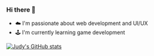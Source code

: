 ### Hi there 👋
- ☁️ I'm passionate about web development and UI/UX 
- 🕹 I'm currently learning game development

[![Judy's GitHub stats](https://github-readme-stats.vercel.app/api?username=judy-n)](https://github.com/anuraghazra/github-readme-stats)
<!--
**judy-n/judy-n** is a ✨ _special_ ✨ repository because its `README.md` (this file) appears on your GitHub profile.

Here are some ideas to get you started:

- 🔭 I’m currently working on ...
- 🌱 I’m currently learning ...
- 👯 I’m looking to collaborate on ...
- 🤔 I’m looking for help with ...
- 💬 Ask me about ...
- 📫 How to reach me: ...
- 😄 Pronouns: ...
- ⚡ Fun fact: ...
-->

